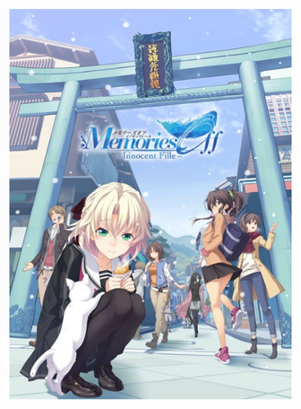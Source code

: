 ![title](https://raw.githubusercontent.com/shenyueyemiao/gitnote-images/master/gitnote/2020/01/09/ZK67Y%5B%408Y7Y%7DEBT%606MM5CXP-1578547817419.png)